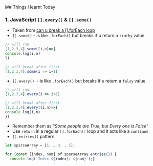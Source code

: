 i## Things I learnt Today

### 1. JavaScript `[].every()` & `[].some()`
- Taken from [can u break a [].forEach loop](https://javascript.plainenglish.io/javascript-interview-can-you-stop-or-break-a-foreach-loop-9608ba2a1710)
- `[].some()` - is like `.forEach()` but breaks if u return a `truthy` value
```js
// will run
[1,2,3,4].some((i,n)=>{
console.log(i,n)
})

// will break after first
[1,2,3,4].some(i => i+1)
```
- `[].every() `- is like `.forEach()` but breaks if u return a `falsy` value
```js
// will run
[1,2,3,4].every(i => i+1)

// will break after first
[1,2,3,4].every((i,n)=>{
console.log(i,n)
})
```
- Remember them as _"Some people are True, but Every one is False"_
- Use `return` in a regular `[].forEach()` loop and it acts like a `continue`
- `[].entries()` pattern
```js
let sparseArray = [1, , 3, , 5];

for (const [index, num] of sparseArray.entries()) {
  console.log(`Index ${index}: ${num}`);}

```